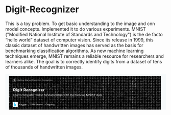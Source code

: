 # Digit-Recognizer
This is a toy problem. To get basic understanding to the image and cnn model concepts. Implemented it to do various experiments. MNIST ("Modified National Institute of Standards and Technology") is  the de facto “hello world” dataset of computer vision. Since its release in 1999, this classic dataset of handwritten images has served as the  basis for benchmarking classification algorithms. As new machine  learning techniques emerge, MNIST remains a reliable resource for  researchers and learners alike. The goal is to correctly identify digits from a dataset of tens of thousands of handwritten images. 

![img](images/im.png)